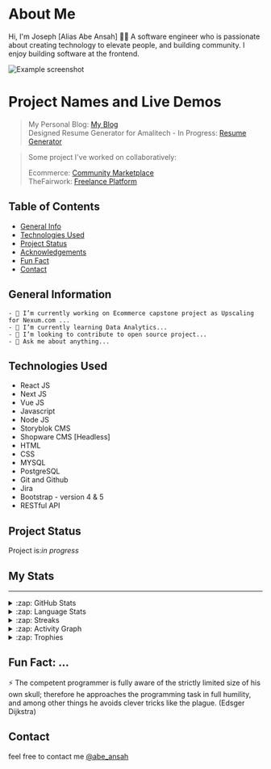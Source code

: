 # About Me
Hi, I'm Joseph [Alias Abe Ansah] 👋🏾 
A software engineer who is passionate about creating technology to elevate people, and building community. I enjoy building software at the frontend.

![Example screenshot](https://pbs.twimg.com/profile_banners/2289852416/1574342990/1080x360)

# Project Names and Live Demos
> My Personal Blog: [My Blog](https://abeansah.vercel.app/)  <br> 
> Designed Resume Generator for Amalitech - In Progress: [Resume Generator](https://warm-kleicha-bd3b96.netlify.app/)

> Some project I've worked on collaboratively:
> <!-- If you have the project hosted somewhere, include the link here. -->
> Ecommerce: [Community Marketplace](https://marketplace.amalitech-dev.net/) <br> 
> TheFairwork: [Freelance Platform](https://www.thefairwork.com/) <br> 


## Table of Contents
* [General Info](#general-information)
* [Technologies Used](#technologies-used)
* [Project Status](#project-status)
* [Acknowledgements](#acknowledgements)
* [Fun Fact](#fun-fact)
* [Contact](#contact)
<!-- * [License](#license) -->


## General Information
```
- 🔭 I’m currently working on Ecommerce capstone project as Upscaling for Nexum.com ...
- 🌱 I’m currently learning Data Analytics...
- 👯 I’m looking to contribute to open source project...
- 💬 Ask me about anything...
```
<!-- You don't have to answer all the questions - just the ones relevant to your project. -->


## Technologies Used
- React JS 
- Next JS 
- Vue JS                            
- Javascript 
- Node JS
-  Storyblok CMS
- Shopware CMS [Headless]
- HTML
- CSS
- MYSQL
- PostgreSQL
- Git and Github
- Jira
- Bootstrap - version 4 & 5
- RESTful API


## Project Status
Project is:_in progress_


## My Stats
---
 <details>
 <summary>:zap: GitHub Stats</summary>

  [![My GitHub Stats](https://github-readme-stats.vercel.app/api/?username=josephadeabah&count_private=true&theme=cobalt2&showicons=true)]()
  </details>
 <details>
 <summary>:zap: Language Stats</summary>

 [![My GitHub Language Stats](https://github-readme-stats.vercel.app/api/top-langs/?username=josephadeabah&langs_count=5&theme=cobalt2)]()
 </details>

 <details>
 <summary>:zap: Streaks</summary>

[![GitHub Streak](https://github-readme-streak-stats.herokuapp.com/?user=josephadeabah&theme=dark)](https://git.io/streak-stats)

</details>

 <details>
    <summary>:zap: Activity Graph</summary>

[![Abe Ansah github activity graph](https://activity-graph.herokuapp.com/graph?username=josephadeabah&theme=dracula)](https://github.com/al-husayn/github-readme-activity-graph)
</details>

<details>
    <summary>:zap: Trophies</summary>

 
 [![trophy](https://github-profile-trophy.vercel.app/?username=josephadeabah&theme=onedark)](https://github.com/ryo-ma/github-profile-trophy)
</details>



## Fun Fact: ...
⚡ The competent programmer is fully aware of the strictly limited size of his own skull; therefore he approaches the programming task in full humility, and among other things he avoids clever tricks like the plague. (Edsger Dijkstra)

## Contact
 feel free to contact me [@abe_ansah](https://www.linkedin.com/in/joseph-835977a5/)


<!-- Optional -->
<!-- ## License -->
<!-- This project is open source and available under the [... License](). -->

<!-- You don't have to include all sections - just the one's relevant to your project -->
